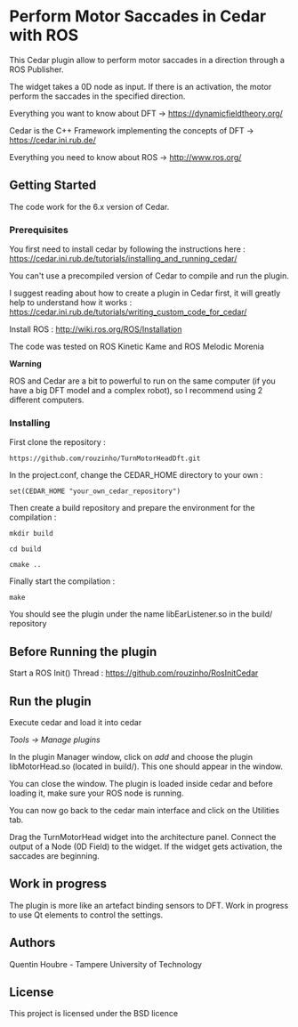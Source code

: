 # Perform Motor Saccades in Cedar with ROS

This Cedar plugin allow to perform motor saccades in a direction through a ROS Publisher.

The widget takes a 0D node as input. If there is an activation, the motor perform the saccades in the specified direction.

Everything you want to know about DFT -> https://dynamicfieldtheory.org/

Cedar is the C++ Framework implementing the concepts of DFT -> https://cedar.ini.rub.de/

Everything you need to know about ROS -> http://www.ros.org/

## Getting Started

The code work for the 6.x version of Cedar.


### Prerequisites

You first need to install cedar by following the instructions here : https://cedar.ini.rub.de/tutorials/installing_and_running_cedar/

You can't use a precompiled version of Cedar to compile and run the plugin.

I suggest reading about how to create a plugin in Cedar first, it will greatly help to understand how it works : https://cedar.ini.rub.de/tutorials/writing_custom_code_for_cedar/

Install ROS : http://wiki.ros.org/ROS/Installation

The code was tested on ROS Kinetic Kame and ROS Melodic Morenia

**Warning**

ROS and Cedar are a bit to powerful to run on the same computer (if you have a big DFT model and a complex robot), so I recommend using 2 different computers.

### Installing

First clone the repository :

`https://github.com/rouzinho/TurnMotorHeadDft.git`

In the project.conf, change the CEDAR_HOME directory to your own :

`set(CEDAR_HOME "your_own_cedar_repository")`

Then create a build repository and prepare the environment for the compilation :

`mkdir build`

`cd build`

`cmake ..`

Finally start the compilation :

`make`

You should see the plugin under the name libEarListener.so in the build/ repository

## Before Running the plugin

Start a ROS Init() Thread : https://github.com/rouzinho/RosInitCedar

## Run the plugin

Execute cedar and load it into cedar 

*Tools -> Manage plugins*

In the plugin Manager window, click on *add* and choose the plugin libMotorHead.so (located in build/). This one should appear in the window.

You can close the window. The plugin is loaded inside cedar and before loading it, make sure your ROS node is running.

You can now go back to the cedar main interface and click on the Utilities tab.

Drag the TurnMotorHead widget into the architecture panel. Connect the output of a Node (0D Field) to the widget. If the widget gets activation, the saccades are beginning.


## Work in progress


The plugin is more like an artefact binding sensors to DFT.
Work in progress to use Qt elements to control the settings.



## Authors

Quentin Houbre - Tampere University of Technology

## License

This project is licensed under the BSD licence


